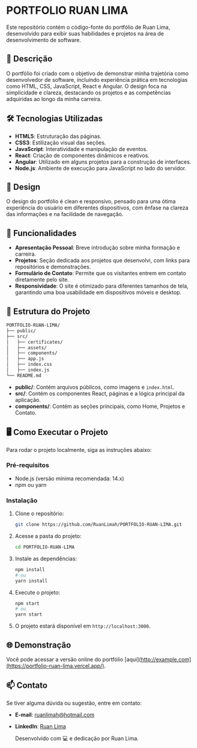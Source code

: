 # PORTFOLIO RUAN LIMA

Este repositório contém o código-fonte do portfólio de Ruan Lima, desenvolvido para exibir suas habilidades e projetos na área de desenvolvimento de software.

## 📑 Descrição

O portfólio foi criado com o objetivo de demonstrar minha trajetória como desenvolvedor de software, incluindo experiência prática em tecnologias como HTML, CSS, JavaScript, React e Angular. O design foca na simplicidade e clareza, destacando os projetos e as competências adquiridas ao longo da minha carreira.

## 🛠️ Tecnologias Utilizadas

- **HTML5**: Estruturação das páginas.
- **CSS3**: Estilização visual das seções.
- **JavaScript**: Interatividade e manipulação de eventos.
- **React**: Criação de componentes dinâmicos e reativos.
- **Angular**: Utilizado em alguns projetos para a construção de interfaces.
- **Node.js**: Ambiente de execução para JavaScript no lado do servidor.
  
## 🎨 Design

O design do portfólio é clean e responsivo, pensado para uma ótima experiência do usuário em diferentes dispositivos, com ênfase na clareza das informações e na facilidade de navegação.

## 🚀 Funcionalidades

- **Apresentação Pessoal**: Breve introdução sobre minha formação e carreira.
- **Projetos**: Seção dedicada aos projetos que desenvolvi, com links para repositórios e demonstrações.
- **Formulário de Contato**: Permite que os visitantes entrem em contato diretamente pelo site.
- **Responsividade**: O site é otimizado para diferentes tamanhos de tela, garantindo uma boa usabilidade em dispositivos móveis e desktop.

## 📁 Estrutura do Projeto

```bash
PORTFOLIO-RUAN-LIMA/
├── public/
├── src/
│   ├── certificates/
│   ├── assets/
│   ├── components/
│   ├── app.js
│   ├── index.css
│   ├── index.js
└── README.md
```

- **public/**: Contém arquivos públicos, como imagens e `index.html`.
- **src/**: Contém os componentes React, páginas e a lógica principal da aplicação.
- **components/**: Contém as seções principais, como Home, Projetos e Contato.

  
## 🖥️ Como Executar o Projeto

Para rodar o projeto localmente, siga as instruções abaixo:

### Pré-requisitos

- Node.js (versão mínima recomendada: 14.x)
- npm ou yarn

### Instalação

1. Clone o repositório:
    ```bash
    git clone https://github.com/RuanLimah/PORTFOLIO-RUAN-LIMA.git
    ```

2. Acesse a pasta do projeto:
    ```bash
    cd PORTFOLIO-RUAN-LIMA
    ```

3. Instale as dependências:
    ```bash
    npm install
    # ou
    yarn install
    ```

4. Execute o projeto:
    ```bash
    npm start
    # ou
    yarn start
    ```

5. O projeto estará disponível em `http://localhost:3000`.


## 🌐 **Demonstração**  
Você pode acessar a versão online do portfólio [aqui](http://example.com](https://portfolio-ruan-lima.vercel.app/).


## 📫 **Contato**  
Se tiver alguma dúvida ou sugestão, entre em contato:

- **E-mail**: [ruanlimah@hotmail.com](mailto:ruanlimah@hormail.com)
- **LinkedIn**: [Ruan Lima](https://www.linkedin.com/in/ruanlimah)

  Desenvolvido com 💻 e dedicação por Ruan Lima.
